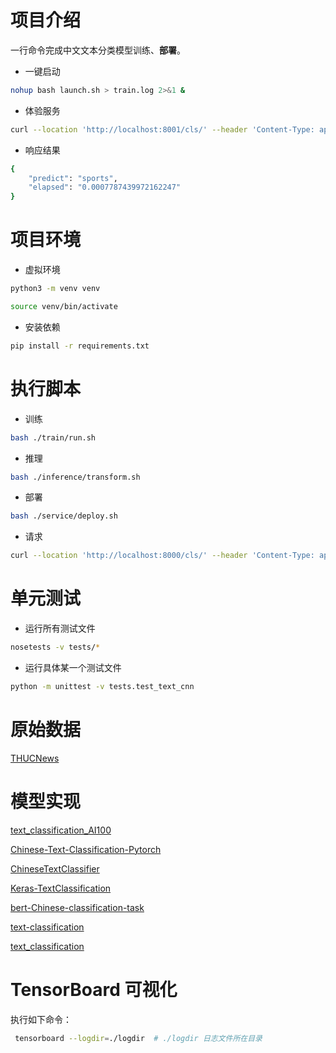 
# 项目介绍

一行命令完成中文文本分类模型训练、**部署**。

* 一键启动
```bash
nohup bash launch.sh > train.log 2>&1 &
```

* 体验服务
```bash
curl --location 'http://localhost:8001/cls/' --header 'Content-Type: application/json' --data '{"query": "姚明是谁"}'
```

* 响应结果
```bash
{
	"predict": "sports",
	"elapsed": "0.0007787439972162247"
}
```

# 项目环境

* 虚拟环境
```bash
python3 -m venv venv

source venv/bin/activate
```

* 安装依赖
```bash
pip install -r requirements.txt
```


# 执行脚本

* 训练
```bash
bash ./train/run.sh 
```

* 推理
```bash
bash ./inference/transform.sh
```

* 部署
```bash
bash ./service/deploy.sh
```

* 请求
```bash
curl --location 'http://localhost:8000/cls/' --header 'Content-Type: application/json' --data '{"query": "姚明是谁"}'
```

# 单元测试

* 运行所有测试文件
```bash
nosetests -v tests/*
```

* 运行具体某一个测试文件
```bash
python -m unittest -v tests.test_text_cnn
```


# 原始数据

[THUCNews](http://thuctc.thunlp.org/)


# 模型实现

[text_classification_AI100](https://github.com/lc222/text_classification_AI100)

[Chinese-Text-Classification-Pytorch](https://github.com/649453932/Chinese-Text-Classification-Pytorch)

[ChineseTextClassifier](https://github.com/ami66/ChineseTextClassifier)

[Keras-TextClassification](https://github.com/yongzhuo/Keras-TextClassification)

[bert-Chinese-classification-task](https://github.com/NLPScott/bert-Chinese-classification-task)

[text-classification](https://github.com/wavewangyue/text-classification)

[text_classification](https://github.com/brightmart/text_classification)


# TensorBoard 可视化

执行如下命令：

```bash
 tensorboard --logdir=./logdir  # ./logdir 日志文件所在目录
 ```


